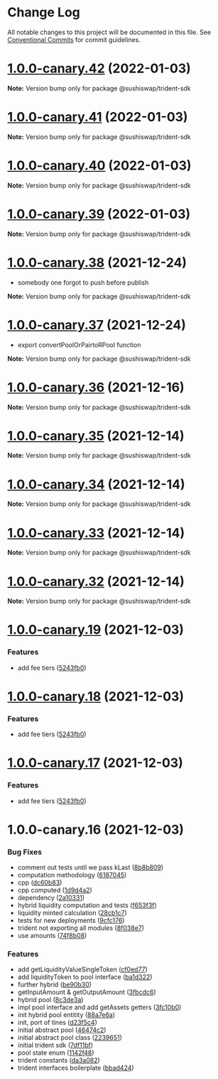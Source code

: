 # Change Log

All notable changes to this project will be documented in this file.
See [Conventional Commits](https://conventionalcommits.org) for commit guidelines.

# [1.0.0-canary.42](https://github.com/sushiswap/sdk/compare/@sushiswap/trident-sdk@1.0.0-canary.41...@sushiswap/trident-sdk@1.0.0-canary.42) (2022-01-03)

**Note:** Version bump only for package @sushiswap/trident-sdk





# [1.0.0-canary.41](https://github.com/sushiswap/sdk/compare/@sushiswap/trident-sdk@1.0.0-canary.40...@sushiswap/trident-sdk@1.0.0-canary.41) (2022-01-03)

**Note:** Version bump only for package @sushiswap/trident-sdk





# [1.0.0-canary.40](https://github.com/sushiswap/sdk/compare/@sushiswap/trident-sdk@1.0.0-canary.39...@sushiswap/trident-sdk@1.0.0-canary.40) (2022-01-03)

**Note:** Version bump only for package @sushiswap/trident-sdk





# [1.0.0-canary.39](https://github.com/sushiswap/sdk/compare/@sushiswap/trident-sdk@1.0.0-canary.37...@sushiswap/trident-sdk@1.0.0-canary.39) (2022-01-03)

**Note:** Version bump only for package @sushiswap/trident-sdk





# [1.0.0-canary.38](https://github.com/sushiswap/sdk/compare/@sushiswap/trident-sdk@1.0.0-canary.37...@sushiswap/trident-sdk@1.0.0-canary.38) (2021-12-24)

* somebody one forgot to push before publish

**Note:** Version bump only for package @sushiswap/trident-sdk



# [1.0.0-canary.37](https://github.com/sushiswap/sdk/compare/@sushiswap/trident-sdk@1.0.0-canary.36...@sushiswap/trident-sdk@1.0.0-canary.37) (2021-12-24)

* export convertPoolOrPairtoRPool function

**Note:** Version bump only for package @sushiswap/trident-sdk




# [1.0.0-canary.36](https://github.com/sushiswap/sdk/compare/@sushiswap/trident-sdk@1.0.0-canary.35...@sushiswap/trident-sdk@1.0.0-canary.36) (2021-12-16)

**Note:** Version bump only for package @sushiswap/trident-sdk





# [1.0.0-canary.35](https://github.com/sushiswap/sdk/compare/@sushiswap/trident-sdk@1.0.0-canary.34...@sushiswap/trident-sdk@1.0.0-canary.35) (2021-12-14)

**Note:** Version bump only for package @sushiswap/trident-sdk





# [1.0.0-canary.34](https://github.com/sushiswap/sdk/compare/@sushiswap/trident-sdk@1.0.0-canary.33...@sushiswap/trident-sdk@1.0.0-canary.34) (2021-12-14)

**Note:** Version bump only for package @sushiswap/trident-sdk





# [1.0.0-canary.33](https://github.com/sushiswap/sdk/compare/@sushiswap/trident-sdk@1.0.0-canary.32...@sushiswap/trident-sdk@1.0.0-canary.33) (2021-12-14)

**Note:** Version bump only for package @sushiswap/trident-sdk





# [1.0.0-canary.32](https://github.com/sushiswap/sdk/compare/@sushiswap/trident-sdk@1.0.0-canary.31...@sushiswap/trident-sdk@1.0.0-canary.32) (2021-12-14)

**Note:** Version bump only for package @sushiswap/trident-sdk





# [1.0.0-canary.19](https://github.com/sushiswap/sdk/compare/@sushiswap/trident-sdk@1.0.0-canary.16...@sushiswap/trident-sdk@1.0.0-canary.19) (2021-12-03)


### Features

* add fee tiers ([5243fb0](https://github.com/sushiswap/sdk/commit/5243fb0566a556d35d62093e0ec6d5cac4688fad))





# [1.0.0-canary.18](https://github.com/sushiswap/sdk/compare/@sushiswap/trident-sdk@1.0.0-canary.16...@sushiswap/trident-sdk@1.0.0-canary.18) (2021-12-03)


### Features

* add fee tiers ([5243fb0](https://github.com/sushiswap/sdk/commit/5243fb0566a556d35d62093e0ec6d5cac4688fad))





# [1.0.0-canary.17](https://github.com/sushiswap/sdk/compare/@sushiswap/trident-sdk@1.0.0-canary.16...@sushiswap/trident-sdk@1.0.0-canary.17) (2021-12-03)


### Features

* add fee tiers ([5243fb0](https://github.com/sushiswap/sdk/commit/5243fb0566a556d35d62093e0ec6d5cac4688fad))





# 1.0.0-canary.16 (2021-12-03)


### Bug Fixes

* comment out tests until we pass kLast ([8b8b809](https://github.com/sushiswap/sdk/commit/8b8b8092c47f4f582dfea2a9c73b47ea54c51d6b))
* computation methodology ([6187045](https://github.com/sushiswap/sdk/commit/61870453a09ff02a884c2643aed01a2b4f8b2953))
* cpp ([dc60b83](https://github.com/sushiswap/sdk/commit/dc60b83c32841b88a7f303a8649a5ba4d1e779d3))
* cpp computed ([1d9d4a2](https://github.com/sushiswap/sdk/commit/1d9d4a27936cda4e6ce9750b025d91aff4bba86f))
* dependency ([2a10331](https://github.com/sushiswap/sdk/commit/2a1033147f74bf9c3e87dd6cc67453da7810066e))
* hybrid liquidity computation and tests ([f653f3f](https://github.com/sushiswap/sdk/commit/f653f3f56ee016dd9093d8a7f17cbd99304f7fba))
* liquidity minted calculation ([28cb1c7](https://github.com/sushiswap/sdk/commit/28cb1c7493fe5586606e87f4db23556efdafbba4))
* tests for new deployments ([9cfc176](https://github.com/sushiswap/sdk/commit/9cfc17616202c94453a55e996c996cb5f9975398))
* trident not exporting all modules ([8f038e7](https://github.com/sushiswap/sdk/commit/8f038e780794a5a3520a0bbcb3c209bcf29f3448))
* use amounts ([74f8b08](https://github.com/sushiswap/sdk/commit/74f8b081b213cbf8d52e7b884d9e74c03bab355b))


### Features

* add getLiquidityValueSingleToken ([cf0ed77](https://github.com/sushiswap/sdk/commit/cf0ed777793bf44ac711fca4e6e1c2ca865c9c26))
* add liquidityToken to pool interface ([ba1d322](https://github.com/sushiswap/sdk/commit/ba1d322b49803c0b8424c70dc20ffd4274180202))
* further hybrid ([be90b30](https://github.com/sushiswap/sdk/commit/be90b30101cc772d4269cec1801004448223572c))
* getInputAmount & getOutputAmount ([3fbcdc6](https://github.com/sushiswap/sdk/commit/3fbcdc6f4592c24fe5c42055a239e94260c3dd53))
* hybrid pool ([8c3de3a](https://github.com/sushiswap/sdk/commit/8c3de3ab08dfb01256b39b2e086ab1955f52b1c6))
* impl pool interface and add getAssets getters ([3fc10b0](https://github.com/sushiswap/sdk/commit/3fc10b08a49340a645abfed6bc00e4dd9ff76913))
* init hybrid pool entitity ([88a7e6a](https://github.com/sushiswap/sdk/commit/88a7e6aa5ee453f968271575ec1b8b45f6c71db9))
* init, port of tines ([d23f5c4](https://github.com/sushiswap/sdk/commit/d23f5c4ecc4c890e237fb142ed183c2ff8ca2799))
* initial abstract pool ([46474c2](https://github.com/sushiswap/sdk/commit/46474c21417696e83f0b66c4484b2ff7d681c90b))
* initial abstract pool class ([2239651](https://github.com/sushiswap/sdk/commit/223965108619a6d4ae62997d42a6aacbb276d4c6))
* initial trident sdk ([7df11bf](https://github.com/sushiswap/sdk/commit/7df11bf1c39ac35c4ed6f929d7fca45adf0c034c))
* pool state enum ([1142f48](https://github.com/sushiswap/sdk/commit/1142f480c90635276d9d9a8208e0d0c3a8b0d26f))
* trident constants ([da3a082](https://github.com/sushiswap/sdk/commit/da3a082d2925b3bdc72327f228469e3310c38598))
* trident interfaces boilerplate ([bbad424](https://github.com/sushiswap/sdk/commit/bbad424ea6b6de96cd03e9183fcb2b1c8b108c32))
